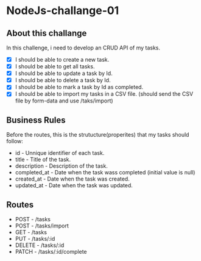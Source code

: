 # NodeJs-challange-01

## About this challange

In this challenge, i need to develop an CRUD API of my tasks.

- [x] I should be able to create a new task.
- [x] I should be able to get all tasks.
- [x] I should be able to update a task by Id.
- [x] I should be able to delete a task by Id.
- [x] I should be able to mark a task by Id as completed.
- [x] I should be able to import my tasks in a CSV file. (should send the CSV file by form-data and use /taks/import)

## Business Rules

Before the routes, this is the strutucture(properites) that my tasks should follow:

+ id - Unnique identifier of each task.
+ title - Title of the task.
+ description - Description of the task.
+ completed_at - Date when the task wass completed (initial value is null)
+ created_at  - Date when the task was created.
+ updated_at - Date when the task was updated.

## Routes
+ POST - /tasks
+ POST - /tasks/import  
+ GET - /tasks
+ PUT - /tasks/:id
+ DELETE - /tasks/:id
+ PATCH - /tasks/:id/complete

